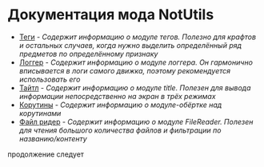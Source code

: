 # Документация мода NotUtils

- [Теги](libs/tags.md) - *Содержит информацию о модуле тегов. Полезно для крафтов и остальных случаев, когда нужно выделить определённый ряд предметов по определённому признаку*
- [Логгер](libs/logger.md) - *Содержит информацию о модуле логгера. Он гармонично вписывается в логи самого движка, поэтому рекомендуется использовать его*
- [Тайтл](libs/title.md) - *Содержит информацию о модуле title. Полезен для вывода информации непосредственно на экран в трёх режимах*
- [Корутины](libs/coroutines.md) - *Содержит информацию о модуле-обёртке над корутинами*
- [Файл ридер](libs/fileReader.md) - *Содержит информацию о модуле FileReader. Полезен для чтения большого количества файлов и фильтрации по названию/контенту*

продолжение следует
